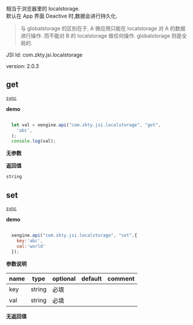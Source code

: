 


相当于浏览器里的 localstorage.  
默认在 App 界面 Deactive 时,数据会进行持久化. 

> 与 globalstorage 的区别在于,  A 微应用只能在 localstorage 对 A 的数据进行操作. 而不能对 B 的 localstorage 做任何操作.
> globalstorage 则是全局的.



JSI Id: com.zkty.jsi.localstorage

version: 2.0.3



## get
[`sync`](/docs/modules/模块-规范?id=jsi-调用)

**demo**
``` js

  let val = xengine.api("com.zkty.jsi.localstorage", "get",
    'abc',
  );
  console.log(val);

``` 

**无参数**

**返回值**
``` js
string
``` 



## set
[`sync`](/docs/modules/模块-规范?id=jsi-调用)

**demo**
``` js

  xengine.api("com.zkty.jsi.localstorage", "set",{
    key:'abc',
    val:'world'
  });

``` 

**参数说明**

| name                        | type      | optional | default   | comment  |
| --------------------------- | --------- | -------- | --------- |--------- |
| key | string | 必填 |  |  |
| val | string | 必填 |  |  |
**无返回值**


    

